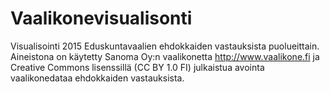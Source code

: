 # Vaalikonevisualisonti
Visualisointi 2015 Eduskuntavaalien ehdokkaiden vastauksista puolueittain. Aineistona on käytetty Sanoma Oy:n vaalikonetta http://www.vaalikone.fi ja Creative Commons lisenssillä (CC BY 1.0 FI) julkaistua avointa vaalikonedataa ehdokkaiden vastauksista.
